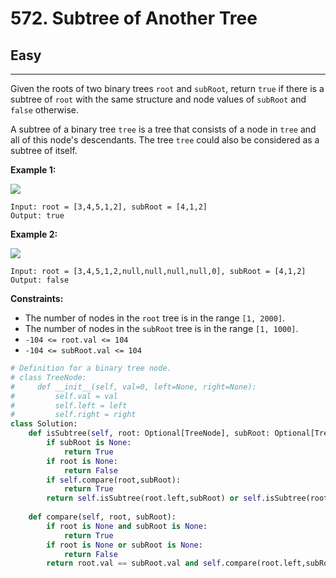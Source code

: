 # 572. Subtree of Another Tree

## Easy

***

Given the roots of two binary trees `root` and `subRoot`, return `true` if there is a subtree of `root` with the same structure and node values of `subRoot` and `false` otherwise.

A subtree of a binary tree `tree` is a tree that consists of a node in `tree` and all of this node's descendants. The tree `tree` could also be considered as a subtree of itself.

&#x20;

**Example 1:**

![](https://assets.leetcode.com/uploads/2021/04/28/subtree1-tree.jpg)

```
Input: root = [3,4,5,1,2], subRoot = [4,1,2]
Output: true
```

**Example 2:**

![](https://assets.leetcode.com/uploads/2021/04/28/subtree2-tree.jpg)

```
Input: root = [3,4,5,1,2,null,null,null,null,0], subRoot = [4,1,2]
Output: false
```

&#x20;

**Constraints:**

* The number of nodes in the `root` tree is in the range `[1, 2000]`.
* The number of nodes in the `subRoot` tree is in the range `[1, 1000]`.
* `-104 <= root.val <= 104`
* `-104 <= subRoot.val <= 104`

```python
# Definition for a binary tree node.
# class TreeNode:
#     def __init__(self, val=0, left=None, right=None):
#         self.val = val
#         self.left = left
#         self.right = right
class Solution:
    def isSubtree(self, root: Optional[TreeNode], subRoot: Optional[TreeNode]) -> bool:
        if subRoot is None:
            return True
        if root is None:
            return False
        if self.compare(root,subRoot):
            return True
        return self.isSubtree(root.left,subRoot) or self.isSubtree(root.right, subRoot)
    
    def compare(self, root, subRoot):
        if root is None and subRoot is None:
            return True
        if root is None or subRoot is None:
            return False
        return root.val == subRoot.val and self.compare(root.left,subRoot.left) and self.compare(root.right, subRoot.right)
        
        
```
